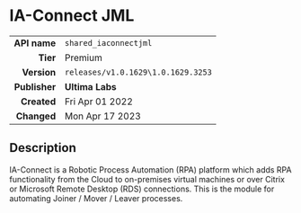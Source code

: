 # IA-Connect JML
| | |
|-:|-|
|**API name**|`shared_iaconnectjml`|
|**Tier**|Premium|
|**Version**|`releases/v1.0.1629\1.0.1629.3253`|
|**Publisher**|**Ultima Labs**|
|**Created**|Fri Apr 01 2022|
|**Changed**|Mon Apr 17 2023|

## Description
IA-Connect is a Robotic Process Automation (RPA) platform which adds RPA functionality from the Cloud to on-premises virtual machines or over Citrix or Microsoft Remote Desktop (RDS) connections. This is the module for automating Joiner / Mover / Leaver processes.
